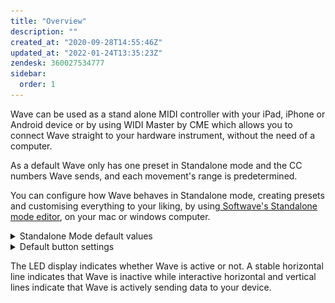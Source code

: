 ```yaml
---
title: "Overview"
description: ""
created_at: "2020-09-28T14:55:46Z"
updated_at: "2022-01-24T13:35:23Z"
zendesk: 360027534777
sidebar:
  order: 1
---
```


Wave can be used as a stand alone MIDI controller with your iPad, iPhone or Android device or by using WIDI Master by CME which allows you to connect Wave straight to your hardware instrument, without the need of a computer.

As a default Wave only has one preset in Standalone mode and the CC numbers Wave sends, and each movement's range is predetermined.

You can configure how Wave behaves in Standalone mode, creating presets and customising everything to your liking, by using[ Softwave's Standalone mode editor](/wave-for-music/standalone-mode/standalone-mode-editor/), on your mac or windows computer.

<details>
<summary>Standalone Mode default values</summary>

![](/src/assets/images/article_360013715117_image_0.png)

</details>
<details>
<summary>Default button settings</summary>

Wave has 3 buttons you can reach with your thumb. Each button has a certain function.

![](/src/assets/images/article_360013715117_image_1.png)

</details>

The LED display indicates whether Wave is active or not. A stable horizontal line indicates that Wave is inactive while interactive horizontal and vertical lines indicate that Wave is actively sending data to your device.
